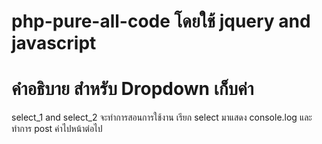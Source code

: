 # php-pure-all-code โดยใช้ jquery and javascript 
# คำอธิบาย สำหรับ Dropdown เก็บค่า
 select_1 and select_2 จะทำการสอนการใช้งาน เรียก select มาแสดง console.log และทำการ post ค่าไปหน้าต่อไป


